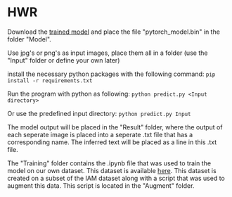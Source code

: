 # HWR

Download the 
[trained model](https://drive.google.com/file/d/1KJ3dGUlk5nFFY8BQQz8r-8k0BCzpvFDq/view?usp=drive_link)
and place the file "pytorch_model.bin" in the folder "Model".

Use jpg's or png's as input images, place them all in a folder (use the "Input" folder or define your own later)

install the necessary python packages with the following command:
  `pip install -r requirements.txt`

Run the program with python as following:
  `python predict.py <Input directory>`

Or use the predefined input directory:
  `python predict.py Input`
  
The model output will be placed in the "Result" folder, where the output of each seperate image is placed into
a seperate .txt file that has a corresponding name. The inferred text will be placed as a line in this .txt file.

The "Training" folder contains the .ipynb file that was used to train the model on our own dataset. This dataset
is available [here](https://drive.google.com/drive/folders/1110SlSC45GikBDqw-ZZJm22dxpyTCDPg). This dataset is 
created on a subset of the IAM dataset along with a script that was used to augment this data. This script is
located in the "Augment" folder.